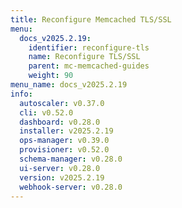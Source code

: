```yaml
---
title: Reconfigure Memcached TLS/SSL
menu:
  docs_v2025.2.19:
    identifier: reconfigure-tls
    name: Reconfigure TLS/SSL
    parent: mc-memcached-guides
    weight: 90
menu_name: docs_v2025.2.19
info:
  autoscaler: v0.37.0
  cli: v0.52.0
  dashboard: v0.28.0
  installer: v2025.2.19
  ops-manager: v0.39.0
  provisioner: v0.52.0
  schema-manager: v0.28.0
  ui-server: v0.28.0
  version: v2025.2.19
  webhook-server: v0.28.0
---
```



